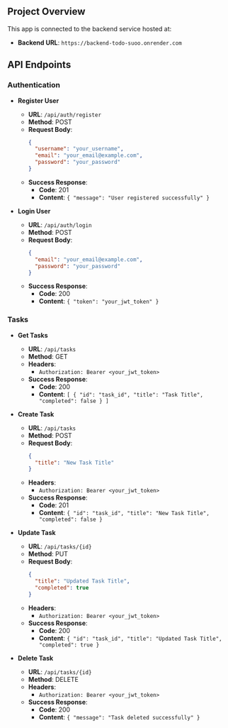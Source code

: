 
## Project Overview

This app is connected to the backend service hosted at:

- **Backend URL**: `https://backend-todo-suoo.onrender.com`

## API Endpoints

### Authentication

- **Register User**
  - **URL**: `/api/auth/register`
  - **Method**: POST
  - **Request Body**:
    ```json
    {
      "username": "your_username",
      "email": "your_email@example.com",
      "password": "your_password"
    }
    ```
  - **Success Response**:
    - **Code**: 201
    - **Content**: `{ "message": "User registered successfully" }`

- **Login User**
  - **URL**: `/api/auth/login`
  - **Method**: POST
  - **Request Body**:
    ```json
    {
      "email": "your_email@example.com",
      "password": "your_password"
    }
    ```
  - **Success Response**:
    - **Code**: 200
    - **Content**: `{ "token": "your_jwt_token" }`

### Tasks

- **Get Tasks**
  - **URL**: `/api/tasks`
  - **Method**: GET
  - **Headers**:
    - `Authorization: Bearer <your_jwt_token>`
  - **Success Response**:
    - **Code**: 200
    - **Content**: `[ { "id": "task_id", "title": "Task Title", "completed": false } ]`

- **Create Task**
  - **URL**: `/api/tasks`
  - **Method**: POST
  - **Request Body**:
    ```json
    {
      "title": "New Task Title"
    }
    ```
  - **Headers**:
    - `Authorization: Bearer <your_jwt_token>`
  - **Success Response**:
    - **Code**: 201
    - **Content**: `{ "id": "task_id", "title": "New Task Title", "completed": false }`

- **Update Task**
  - **URL**: `/api/tasks/{id}`
  - **Method**: PUT
  - **Request Body**:
    ```json
    {
      "title": "Updated Task Title",
      "completed": true
    }
    ```
  - **Headers**:
    - `Authorization: Bearer <your_jwt_token>`
  - **Success Response**:
    - **Code**: 200
    - **Content**: `{ "id": "task_id", "title": "Updated Task Title", "completed": true }`

- **Delete Task**
  - **URL**: `/api/tasks/{id}`
  - **Method**: DELETE
  - **Headers**:
    - `Authorization: Bearer <your_jwt_token>`
  - **Success Response**:
    - **Code**: 200
    - **Content**: `{ "message": "Task deleted successfully" }`

